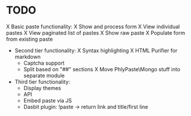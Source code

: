 # TODO

X Basic paste functionality:
  X Show and process form
  X View individual pastes
  X View paginated list of pastes
  X Show raw paste
  X Populate form from existing paste
- Second tier functionality:
  X Syntax highlighting
    X HTML Purifier for markdown
  - Captcha support
  - Split based on "##" sections
  X Move PhlyPaste\Mongo stuff into separate module
- Third tier functionality:
  - Display themes
  - API
  - Embed paste via JS
  - Dasbit plugin: !paste <id> -> return link and title/first line
